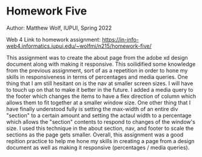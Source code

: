 # Homework Five

Author: Matthew Wolf, IUPUI, Spring 2022

Web 4 Link to homework assignment:
https://in-info-web4.informatics.iupui.edu/~wolfmi/n215/homework-five/ 

This assignment was to create the about page from the adobe xd design document along with making it responsive. This soilidified some knowledge from the previous assignment, sort of as a repetition in order to hone my skills in responsiveness in terms of percentages and media queries. One thing that I am still hesitant on is the nav at smaller screen sizes. I will have to touch up on that to make it better in the future. I added a media query to the footer which changes the items to have a flex direction of column which allows them to fit together at a smaller window size. One other thing that I have finally understood fully is setting the max-width of an entire div "section" to a certain amount and setting the actaul width to a percentage which allows the "section" contents to respond to changes of the window's size. I used this technique in the about section, nav, and footer to scale the sections as the page gets smaller. Overall, this assignment was a good repition practice to help me hone my skills in creating a page from a design document as well as making it responsive (percentages / media queries).
